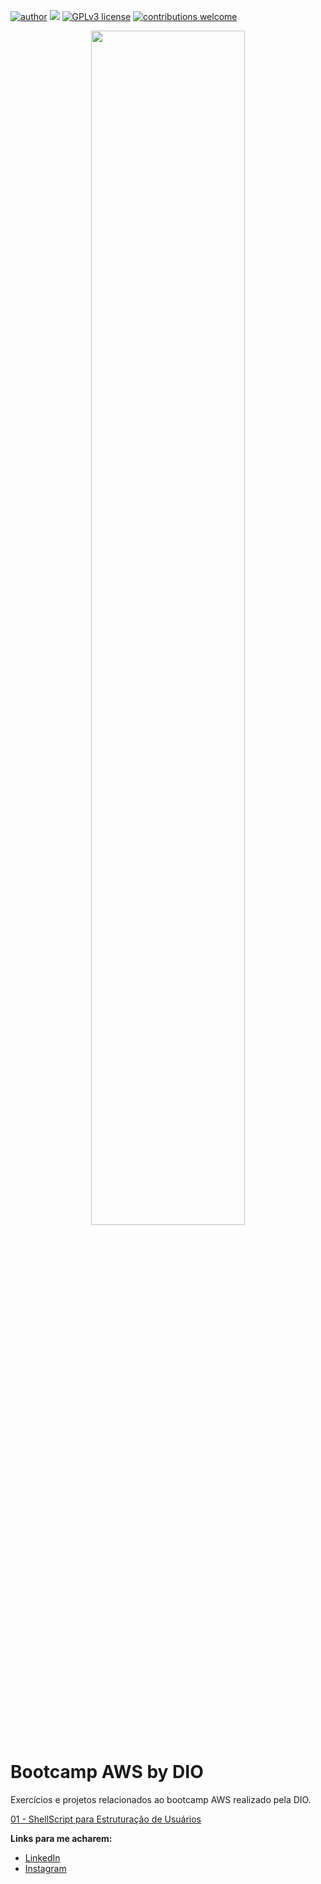 [![author](https://img.shields.io/badge/author-viniciusgoia-red.svg)](https://br.linkedin.com/in/vinicius-goia-75a403234) [![](https://img.shields.io/badge/python-3.7+-blue.svg)](https://www.python.org/downloads/release/python-365/) [![GPLv3 license](https://img.shields.io/badge/License-GPLv3-blue.svg)](http://perso.crans.org/besson/LICENSE.html) [![contributions welcome](https://img.shields.io/badge/contributions-welcome-brightgreen.svg?style=flat)](https://github.com/vinigoia/My_Portifolio/issues)

<p align="center">
  <img src="https://img.freepik.com/vetores-gratis/ilustracao-do-conceito-de-hospedagem-em-nuvem_114360-4347.jpg?w=1380&t=st=1681142487~exp=1681143087~hmac=30fba89f067c1b7d9c0e58da45b2d058865866e3b8b91f0966b504c5efdd951d"
width="70%"</p>

# Bootcamp AWS by DIO

Exercícios e projetos relacionados ao bootcamp AWS realizado pela DIO.

[01 - ShellScript para Estruturação de Usuários](https://github.com/vinigoia/BOOTCAMP-AWS/blob/main/01%20-%20Estrutura%C3%A7%C3%A3o%20de%20Usu%C3%A1rios/Projeto%2001%20-%20Estrutura%C3%A7%C3%A3o%20de%20Usu%C3%A1rios.sh)

**Links para me acharem:**

* [LinkedIn](https://br.linkedin.com/in/vinicius-goia-75a403234)
* [Instagram](https://www.instagram.com/viniciusgoia/)
